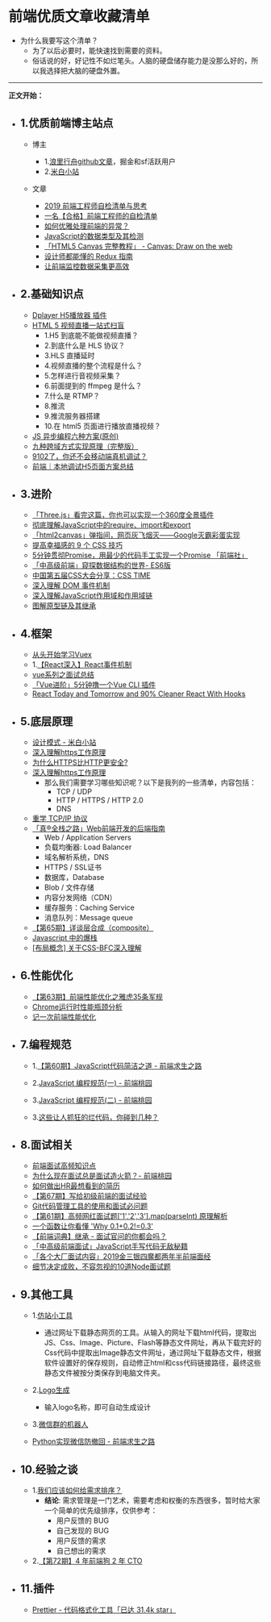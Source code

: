 # 前端优质文章收藏清单

- 为什么我要写这个清单？
    - 为了以后必要时，能快速找到需要的资料。
    - 俗话说的好，好记性不如烂笔头。人脑的硬盘储存能力是没那么好的，所以我选择把大脑的硬盘外置。

----
**正文开始：**

- ## 1.优质前端博主站点
    - 博主
        - 1.[浪里行舟github文章](https://github.com/ljianshu/Blog)，掘金和sf活跃用户
        - 2.[米白小站](http://jiaoguoliang.com/#/index/content_index)

    - 文章
        - [2019 前端工程师自检清单与思考](https://mp.weixin.qq.com/s/nmMbTpSWmoTcX36WfMV8ig)
        - [一名【合格】前端工程师的自检清单](https://mp.weixin.qq.com/s/SJVKl-cTpqIz1vcUgNy_Cw)
        - [如何优雅处理前端的异常？](https://mp.weixin.qq.com/s/cGv0cVOlDrLxp5PIOOTwTg)
        - [JavaScript的数据类型及其检测](https://mp.weixin.qq.com/s/GPB9tij72N_jbsTIE0acrg)
        - [「HTML5 Canvas 完整教程」 - Canvas: Draw on the web](https://www.yuque.com/airing/canvas)
        - [设计师都能懂的 Redux 指南](https://mp.weixin.qq.com/s/2tp_tmsOza81bWFuOOpf0A)
        - [让前端监控数据采集更高效](https://mp.weixin.qq.com/s/NHDJnQd6wL-TwpPdqtbbBQ)

- ## 2.基础知识点
    - [Dplayer H5播放器 插件](https://dplayer.js.org/#/zh-Hans/)
    - [HTML 5 视频直播一站式扫盲](https://juejin.im/entry/5779fa798ac24700534921b5)
        - 1.H5 到底能不能做视频直播？
        - 2.到底什么是 HLS 协议？
        - 3.HLS 直播延时
        - 4.视频直播的整个流程是什么？
        - 5.怎样进行音视频采集？
        - 6.前面提到的 ffmpeg 是什么？
        - 7.什么是 RTMP？
        - 8.推流
        - 9.推流服务器搭建
        - 10.在 html5 页面进行播放直播视频？
    - [JS 异步编程六种方案(原创)](https://mp.weixin.qq.com/s/AP1OQAMowQNa75uwdsI79w)
    - [九种跨域方式实现原理（完整版）](https://mp.weixin.qq.com/s/dfM7BdU813FkHpZMbMKbfw)
    - [9102了，你还不会移动端真机调试？](https://mp.weixin.qq.com/s/Amz_z56Tj62W-sAdN0-_Hg)
    - [前端｜本地调试H5页面方案总结](https://www.jianshu.com/p/a43417b28280)

- ## 3.进阶
    - [「Three.js」看完这篇，你也可以实现一个360度全景插件](https://mp.weixin.qq.com/s/fB4rjG2u9KfYuMxZ4d4Lhg)
    - [彻底理解JavaScript中的require、import和export](https://mp.weixin.qq.com/s/Xihq32H5-x2fTMcLHvjxTQ)
    - [「html2canvas」弹指间，网页灰飞烟灭——Google灭霸彩蛋实现](https://mp.weixin.qq.com/s/eOOEAlVBwO-XAvKF_tlbVQ)
    - [提高幸福感的 9 个 CSS 技巧](https://mp.weixin.qq.com/s/MNQaQ0-77vS-S6wZHZZ6Gg)
    - [5分钟贯彻Promise，用最少的代码手工实现一个Promise 「前端社」](https://mp.weixin.qq.com/s/s86R_5ktHwwARsdPpEXokg)
    - [「中高级前端」窥探数据结构的世界- ES6版](https://juejin.im/post/5cd1ab3df265da03587c142a)
    - [中国第五届CSS大会分享：CSS TIME](https://mp.weixin.qq.com/s/MQAIA80nscHHsdyPJrKBQA)
    - [深入理解 DOM 事件机制](https://mp.weixin.qq.com/s/kMCPPnTUbq5AwKIfT2OP7Q)
    - [深入理解JavaScript作用域和作用域链](https://mp.weixin.qq.com/s/j0UW9lHn32Tz-rowkWDhiQ)
    - [图解原型链及其继承](https://mp.weixin.qq.com/s/1D8RZvxmXuq_r6V_o2jiFw)

- ## 4.框架
    - [从头开始学习Vuex](https://mp.weixin.qq.com/s/c2bV5fs_u93V9s11weox9g)
    - 1.[【React深入】React事件机制](https://mp.weixin.qq.com/s/pffJQXw-x09t-46Ek-KYqg)
    - [vue系列之面试总结](https://mp.weixin.qq.com/s/6J6nUMRAmUD_hsKue2oltg)
    - [「Vue进阶」5分钟撸一个Vue CLI 插件](https://juejin.im/post/5cb59c4bf265da03a743e979)
    - [React Today and Tomorrow and 90% Cleaner React With Hooks](https://www.yuque.com/alipay2088702560595591/kb/gb75rn)

- ## 5.底层原理
    - [设计模式 - 米白小站](http://jiaoguoliang.com/?from=groupmessage&isappinstalled=0#/index/thought_DesignPattern)
    - [深入理解https工作原理](https://mp.weixin.qq.com/s/2DqMuTYYvacH6W0339-cUA)
    - [为什么HTTPS比HTTP更安全?](https://mp.weixin.qq.com/s/_ozg0qPtBHSQW8414dpapw)
    - [深入理解https工作原理](https://mp.weixin.qq.com/s?__biz=MzUyNDYxNDAyMg==&mid=2247484269&idx=1&sn=18f5863a6b20ac85150350295c87301d&chksm=fa2be384cd5c6a9213174ad487e3c03e8588e2dc77d64462b085d883e9fb6a4fd51ec76f6ae6&mpshare=1&scene=1&srcid=&key=96e38258b65ecb9bfbba363b14a5146559325b94f09152e6e52e549204c5b1e598c76e8f5d3870db5701b7a539a7bdc9f728e7877c89902c6eb7ffda299115fc9f5b2ca2d484a5f0ead41375cd4bffd7&ascene=1&uin=MjU3MDk2NjU4MA%3D%3D&devicetype=Windows+10&version=6206081a&lang=zh_CN&pass_ticket=ZzoXx0vsS%2BEX5Dj0yCBK9fwOkT4FoSzMg2ySjFXXB1oYxWR7PYdVtTpxP9X9IJ92)
        - 那么我们需要学习哪些知识呢？以下是我列的一些清单，内容包括：
            - TCP / UDP
            - HTTP / HTTPS / HTTP 2.0
            - DNS
    - [重学 TCP/IP 协议](https://mp.weixin.qq.com/s/07_AZ2T3ahzRSHeFqLNb8Q)
    - [「真®全栈之路」Web前端开发的后端指南](https://juejin.im/post/5cc02aacf265da039e1ff3fa)
        - Web / Application Servers
        - 负载均衡器: Load Balancer
        - 域名解析系统，DNS
        - HTTPS / SSL证书
        - 数据库，Database
        - Blob / 文件存储
        - 内容分发网络（CDN）
        - 缓存服务：Caching Service
        - 消息队列：Message queue
    - [【第65期】详谈层合成（composite）](https://mp.weixin.qq.com/s/QLvCcYHN8fssM-A4uL5z_A)
    - [Javascript 中的爆栈](https://mp.weixin.qq.com/s/NDlGAodE3m2mU81JpKpiGg)
    - [[布局概念] 关于CSS-BFC深入理解](https://juejin.im/post/5909db2fda2f60005d2093db)

- ## 6.性能优化
    - [【第63期】前端性能优化之雅虎35条军规](https://mp.weixin.qq.com/s/RJbVoKoxeDRgyINdZ8-pmQ)
    - [Chrome运行时性能瓶颈分析](https://mp.weixin.qq.com/s/zHcCF9QV3vbkiC7CieXUKg)
    - [记一次前端性能优化](https://mp.weixin.qq.com/s/CdmhdNy6rhlebEeBvL5ROA)

- ## 7.编程规范

    - 1.[【第60期】JavaScript代码简洁之道 -  前端求生之路](https://mp.weixin.qq.com/s/ptvGuxL3DPrxhXVOjk-faA)

    - 2.[JavaScript 编程规范(一) - 前端桃园](https://mp.weixin.qq.com/s/iZ77VLOM94ZuEAxReyq1xA)

    - 3.[JavaScript 编程规范(二) - 前端桃园](https://mp.weixin.qq.com/s/AEYqExcDdFteHymXK82SMg)

    - 3.[这些让人抓狂的烂代码，你碰到几种？](https://mp.weixin.qq.com/s/gdIZidCiZU0q8yeaYDEOHg)

- ## 8.面试相关
    - [前端面试高频知识点](https://mp.weixin.qq.com/s/u_rqkG4cHbAKg6h7LwCh-A)
    - [为什么现在面试总是面试造火箭？- 前端桃园](https://mp.weixin.qq.com/s/4RXN6DSzULH-tEIFUZXp4Q)
    - [如何做出HR最想看到的简历](https://mp.weixin.qq.com/s/JbdVILPkzmGWQS2W7ti-KA)
    - [【第67期】写给初级前端的面试经验](https://mp.weixin.qq.com/s/ni8jdRYWtfM0FvrjpPNpoA)
    - [Git代码管理工具的使用和面试必问题](https://www.jianshu.com/p/82eddd88bc1c?from=groupmessage&isappinstalled=0)
    - [【第61期】高频网红面试题['1','2','3'].map(parseInt) 原理解析](https://mp.weixin.qq.com/s/UFH1Gtq1ychfNuxiUOFfpw)
    - [一个函数让你看懂 'Why 0.1+0.2!=0.3'](https://mp.weixin.qq.com/s/d-SQzVKgLCkRHzKGWrCUIg)
    - [【前端词典】继承 - 面试官问的你都会吗？](https://mp.weixin.qq.com/s/tQ0lO6eZ-CrmMPZPBQ117g)
    - [「中高级前端面试」JavaScript手写代码无敌秘籍](https://mp.weixin.qq.com/s/v3Jb_dDBdX1-Y090v-xxwg)
    - [「各个大厂面试内容」2019金三银四魔都两年半前端面经](https://mp.weixin.qq.com/s/Dh5TYJBet0DTB_gd19ybOA)
    - [细节决定成败，不容忽视的10道Node面试题](https://mp.weixin.qq.com/s/tg1BpCPyP49d9Eq9SjRREg)

- ## 9.其他工具
    - 1.[仿站小工具](https://smalltool.github.io/)
        - 通过网址下载静态网页的工具。从输入的网址下载html代码，提取出JS、Css、Image、Picture、Flash等静态文件网址，再从下载完好的Css代码中提取出Image静态文件网址，通过网址下载静态文件，根据软件设置好的保存规则，自动修正html和css代码链接路径，最终这些静态文件被按分类保存到电脑文件夹。

    - 2.[Logo生成](https://www.logosc.cn/)
        - 输入logo名称，即可自动生成设计

    - 3.[微信群的机器人](http://promotion.weiyoux02.cn/weiyoubot/promotion/index.html?hmsr=promotion&hmpl=url&pid=1527517113765556)

    - [Python实现微信防撤回 - 前端求生之路](https://mp.weixin.qq.com/s/lSbbqltsfdAXHCFGaH-_gg)

- ## 10.经验之谈
    - 1.[我们应该如何给需求排序？](https://mp.weixin.qq.com/s/fahMRC_vXg09Toah5TjvLw)
        - **结论**: 需求管理是一门艺术，需要考虑和权衡的东西很多，暂时给大家一个简单的优先级排序，仅供参考：
            - 用户反馈的 BUG
            - 自己发现的 BUG
            - 用户反馈的需求
            - 自己想出的需求
    - 2.[【第72期】4 年前端狗 2 年 CTO](https://mp.weixin.qq.com/s/9Ek4NQtKN1uTikE0R4SO0g)

- ## 11.插件
    - [Prettier - 代码格式化工具「已达 31.4k star」](https://mp.weixin.qq.com/s/WRkm0UpxP0m9Oxdfn8qO0Q)